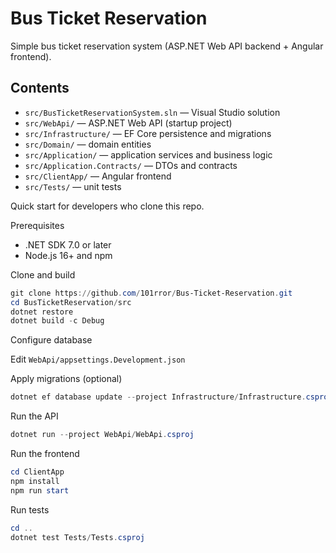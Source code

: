 # Bus Ticket Reservation
Simple bus ticket reservation system (ASP.NET Web API backend + Angular frontend).


## Contents
- `src/BusTicketReservationSystem.sln` — Visual Studio solution
- `src/WebApi/` — ASP.NET Web API (startup project)
- `src/Infrastructure/` — EF Core persistence and migrations
- `src/Domain/` — domain entities
- `src/Application/` — application services and business logic
- `src/Application.Contracts/` — DTOs and contracts
- `src/ClientApp/` — Angular frontend
- `src/Tests/` — unit tests


Quick start for developers who clone this repo.

Prerequisites
- .NET SDK 7.0 or later
- Node.js 16+ and npm

Clone and build

```powershell
git clone https://github.com/101rror/Bus-Ticket-Reservation.git
cd BusTicketReservation/src
dotnet restore
dotnet build -c Debug
```

Configure database

Edit `WebApi/appsettings.Development.json`

Apply migrations (optional)

```powershell
dotnet ef database update --project Infrastructure/Infrastructure.csproj --startup-project WebApi/WebApi.csproj
```

Run the API

```powershell
dotnet run --project WebApi/WebApi.csproj
```

Run the frontend

```powershell
cd ClientApp
npm install
npm run start
```

Run tests

```powershell
cd ..
dotnet test Tests/Tests.csproj
```